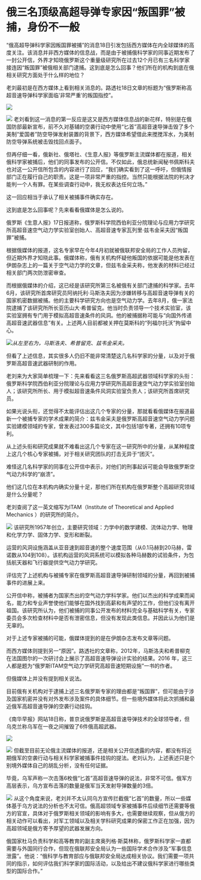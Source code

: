 # 俄三名顶级高超导弹专家因“叛国罪”被捕，身份不一般

“俄高超导弹科学家因叛国罪被捕”的消息18日引发包括西方媒体在内全球媒体的高度关注。该消息并非西方媒体的信息战，而是由于被捕俄科学家的同事近期发布了一封公开信，外界才知晓俄罗斯这个重量级研究所在过去12个月已有三名科学家接连因“叛国罪”被俄相关部门逮捕。这到底是怎么回事？他们所在的机构到底在俄相关研究方面处于什么样的地位？

老刘最初是在西方媒体上看到相关消息的。路透社18日文章的标题为“俄罗斯称高超音速导弹科学家面临‘非常严重’的叛国指控”。

![](https://inews.gtimg.com/om_bt/O2azQ-QIMYTxMP1--_I1lUgZs8UZuCkiS1jIi05MNJPYIAA/1000)

![](https://inews.gtimg.com/om_bt/OxXub-wIGl1r3woK98ZipY0qydavbT26JKF6VNKdRXUvEAA/1000)
老刘看到这一消息的第一反应是这又是西方媒体信息战的新花样，特别是在俄国防部最新宣布，前不久对基辅的空袭行动中使用“匕首”高超音速导弹击毁了多个美制“爱国者”防空导弹发射装置的背景下，西方媒体希望借此来搅搅浑水，为美制防空导弹系统被击毁找回点面子。

但再仔细一看，俄新社、俄塔社、《生意人报》等俄罗斯主流媒体都在报道，相关俄科学家被捕后，他们的同事发布的公开信。不仅如此，俄总统新闻秘书佩斯科夫也对这一公开信所包含的内容进行了回应，“我们确实看到了这一呼吁，但俄情报部门正在履行自己的职责。这是一项非常严重的指控。当然只能根据法院的判决才能判一个人有罪。在某些调查行动中，我无权表达任何立场。”

这一回应相当于承认了相关被捕事件确实存在。

这到底是怎么回事呢？先来看看俄媒体是怎么说的。

俄罗斯《生意人报》17日报道称，俄罗斯科学院西伯利亚分院理论与应用力学研究所高超音速空气动力学实验室创始人、高超音速专家瓦列里·兹韦金采夫因“叛国罪”被捕。

根据俄媒体的报道，这名专家早在今年4月初就被俄联邦安全局的工作人员拘留，但近期外界才知晓此事。俄媒体称，俄有关机构怀疑他叛国的依据可能是他发表在伊朗杂志上的一篇关于空气动力学的文章，但兹韦金采夫称，他发表的材料已经过相关部门两次防泄密审查。

而根据俄媒体的介绍，这已经是该研究所第三名被俄有关部门逮捕的科学家。去年6月，该研究所首席研究员阿纳托利·马斯洛夫因为涉嫌转移与高超音速导弹有关的国家机密数据被捕。他的主要科学研究方向也是空气动力学。去年8月，俄一家法院逮捕了该研究所所长亚历山大·希普留克。他当时负责领导一个技术实验室，该实验室拥有专门用于模拟高超音速条件的风洞。他的被捕据称可能与“向国外传递高超音速武器信息”有关。上述两人目前都被关押在莫斯科的“列福尔托沃”拘留中心。

![](https://inews.gtimg.com/om_bt/O_Bzmv-jogSLL2UCikXvvklV-zZcaxp0SN-6Quqi50q9QAA/1000)_从左至右为，马斯洛夫、希普留克、兹韦金采夫。_

但看了上述信息，其实很多人仍旧不能非常清楚这几名科学家的分量，以及对于俄罗斯高超音速武器研制的作用。

老刘来为大家简单梳理一下：先来看看这三名俄罗斯高超武器领域科学家的头衔：俄罗斯科学院西伯利亚分院理论与应用力学研究所高超音速空气动力学实验室创始人；该研究所所长、用于模拟超音速条件风洞实验室负责人；该研究所首席研究员。

如果光说头衔，还觉得不太能评估出这几个专家的分量，那就看看俄媒体在报道最新一个被捕专家的学术成果的简介：兹韦金采夫是俄罗斯高超音速空气动力学问题实验建模领域的专家，曾发表过300多篇论文，其中包括1部专著，还拥有10项专利。

从上述头衔和研究成果就不难看出这几个专家在这一研究所中的分量，从某种程度上这几个核心专家被捕，对于相关研究团队的打击无异于“团灭”。

难怪这几名科学家的同事在公开信中表示，对他们的刑事起诉可能会导致俄罗斯空气动力科学的“崩溃”。

他们这几位在本机构内确实分量十足，那他们所在机构在俄罗斯整个高超研究领域是什么分量呢？

老刘查阅了这一英文缩写为ITAM（Institute of Theoretical and Applied Mechanics ）的研究所的简介。

![](https://inews.gtimg.com/om_bt/OIqDDuT8RBCMcNU0hOr1Lcmu7tLD6ydRRehpwwRo7SgwsAA/1000)
该研究所1957年创立，主要研究领域：力学中的数学建模、流体动力学、物理和化学力学、固体力学、变形和断裂。

运营的风洞设施涵盖从亚音速到超音速的整个速度范围（从0.1马赫到20马赫，雷诺数从104到108）。该机构运营的风洞系统可以模拟各种马赫数的试验条件，为包括航天器和飞行器提供空气动力学研究。

评估完了上述机构与被捕专家在俄罗斯高超音速导弹研制领域的分量，再回到被捕事件的进展上来。

公开信中称，被捕者为国家杰出的空气动力学科学家。他们以杰出的科学成果而闻名，能力和专业声誉使他们能够在国外找到高薪和有声望的工作，但他们没有离开祖国。该研究所认为，他们被捕的同事公开发布的材料完全与基础科学有关，专家委员会多次检查材料中是否有泄密信息，但没有发现此类信息。并因此认为他们是无辜的。

对于上述专家被捕的可能，俄媒体提到的是在伊朗杂志发布文章等问题。

而西方媒体则提到另一“原因”。路透社的文章称，2012年，马斯洛夫和希普柳克在法国图尔的一次研讨会上展示了高超音速导弹设计实验的结果。2016
年，这三人都是题为“俄罗斯ITAM空气动力学研究高超音速短期设施”一书的作者。

但俄媒体上并没有提到相关说法。

目前俄有关机构对于逮捕上述三名俄罗斯专家的理由都是“叛国罪”，但可能由于涉及国家机密并没有对外发布涉及案件的具体细节。但一些境外媒体将此次抓捕和最近俄军高超音速导弹的空袭行动挂钩。

《南华早报》网站18日称，普京说俄罗斯是高超音速导弹技术的全球领导者，但乌克兰称乌军在一夜之间摧毁了6件俄高超武器。

![](https://inews.gtimg.com/om_bt/OuMMgRpDCCDbH3tmA63MMMw9JLwsnmqAk_g4b7OTlkI3IAA/1000)

![](https://inews.gtimg.com/om_bt/OFOmgIR2KnUMV7NqyhAyVCeMMQB0DgW7fCfX-x04sIRMYAA/1000)
但截至目前无论俄主流媒体的报道，还是相关公开信透露的内容，都没有将近期俄军的空袭行动与相关科学家被捕事件挂钩的提法。老刘认为，上述表述只是个别境外媒体自己的胡乱分析，没有任何证据。

毕竟，乌军声称一次击落6枚俄“匕首”高超音速导弹的说法，非常不可信。俄军方高层表示，乌方宣布击落的数量是俄军当天发射导弹数量的3倍。

![](https://inews.gtimg.com/om_bt/OcGXcuAnyqoAxq28ODUXQN7FmqUyksx9V-cdYRX6VtPqgAA/1000)
从这个角度来说，老刘并不太认同乌方宣传拦截俄“匕首”的数量，所以一些媒体基于乌方说法的分析也不太可信。俄高超领域专家被捕事件后续细节还需要等俄方的官宣，具体对于俄罗斯相关领域的影响有多大，也需要继续观察，但从俄方的相关动作可以看出，对军工领域以及相关学科研究成果的保密工作正在加强，因为高超领域是俄方寄予厚望的武器发展方向。

俄国家杜马负责科学和高等教育的副主席奥列格·斯莫林称，俄罗斯科学家一直都需要与外国同行合作，但现在俄联邦安全局认为一些国际学术合作涉及“军事信息泄露”。他说：“俄科学与教育部应与俄联邦安全局达成相关协议。我们需要一项共同的指示，如何评估我们科学家的国际活动，以及给出不建议俄科学家进行哪些类型的国际合作。”

